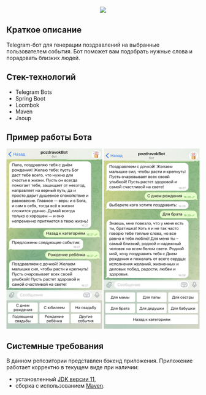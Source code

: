 <!-- PROJECT LOGO -->
<br />
<div align="center">
  <a href="https://github.com/github_username/repo_name">
 <img src="https://x-lines.ru/letters/i/cyrillicscript/1533/1f191d/40/0/kbzzw3d1cf5g644np74y.png">


  </a>

  <p align="center">
  </p>
</div>

## Краткое описание

Telegram-бот для генерации поздравлений на выбранные пользователем события. Бот поможет вам подобрать нужные слова и порадовать близких людей.

## Стек-технологий

* Telegram Bots
* Spring Boot
* Loombok
* Maven
* Jsoup

## Пример работы Бота

<div class="img-div">
<img src="https://github.com/DmitreeV/pozdravokBot/blob/main/screenshots/IMG_2038.jpg" width="250" height="470">
<img src="https://github.com/DmitreeV/pozdravokBot/blob/main/screenshots/IMG_2039.jpg" width="250" height="470">
</div>

## Системные требования

В данном репозитории представлен бэкенд приложения.
Приложение работает корректно в текущем виде при наличии:

- установленный [JDK версии 11](https://docs.aws.amazon.com/corretto/),
- сборка с использованием [Maven](https://maven.apache.org/).
